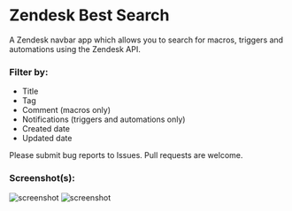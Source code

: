 # Zendesk Best Search

A Zendesk navbar app which allows you to search for macros, triggers and automations using the Zendesk API.

### Filter by:

* Title
* Tag
* Comment (macros only)
* Notifications (triggers and automations only)
* Created date
* Updated date

Please submit bug reports to Issues. Pull requests are welcome.

### Screenshot(s):
![screenshot](https://i.gyazo.com/bf0baf467bd4538c4e4906985f6a7f11.png)
![screenshot](https://i.gyazo.com/53a18c0b3eb9f22319a9dbfb5015344e.png)
